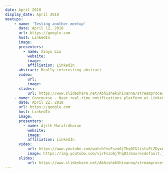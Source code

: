 ```yaml
---
date: April 2018
display_date: April 2018
meetups:
    - name: 'Testing another meetup'
      date: April 12, 2018
      url: https://google.com
      host: LinkedIn
      image: 
      presenters:
        - name: Xinyu Liu
          website: 
          image:
          affiliation: LinkedIn
      abstract: Really interesting abstract
      video:
          url: 
          image: 
      slides:
          url: https://www.slideshare.net/AbhishekShivanna/streamprocessingatlinkedinwithapachesamza-105630048
    - name: Concourse - Near real-time notifications platform at LinkedIn
      date: April 22, 2018
      url: https://google.com
      host: LinkedIn
      image: 
      presenters:
        - name: Ajith Muralidharan
          website: 
          image:
          affiliation: LinkedIn
      video:
          url: https://www.youtube.com/watch?v=Fszo6jThq0I&list=PLZDyxA22zzGx34wdHESUux2_V1qfkQ8zx&index=2&t=0s
          image: https://img.youtube.com/vi/Fszo6jThq0I/maxresdefault.jpg
      slides:
          url: https://www.slideshare.net/AbhishekShivanna/streamprocessingatlinkedinwithapachesamza-105630048
---
```

<!--
   Licensed to the Apache Software Foundation (ASF) under one or more
   contributor license agreements.  See the NOTICE file distributed with
   this work for additional information regarding copyright ownership.
   The ASF licenses this file to You under the Apache License, Version 2.0
   (the "License"); you may not use this file except in compliance with
   the License.  You may obtain a copy of the License at

       http://www.apache.org/licenses/LICENSE-2.0

   Unless required by applicable law or agreed to in writing, software
   distributed under the License is distributed on an "AS IS" BASIS,
   WITHOUT WARRANTIES OR CONDITIONS OF ANY KIND, either express or implied.
   See the License for the specific language governing permissions and
   limitations under the License.
-->